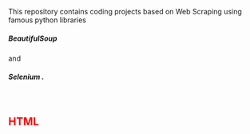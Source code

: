 This repository contains coding projects based on Web Scraping using famous python libraries 
<h5>BeautifulSoup </h5>and <h5>Selenium .</h5> 
<br>
<style>
        em{
            color:red;
            font-style:inherit;
        }
</style>
<h2 id="section-html"><strong><em>HTML</em></strong></h2>
